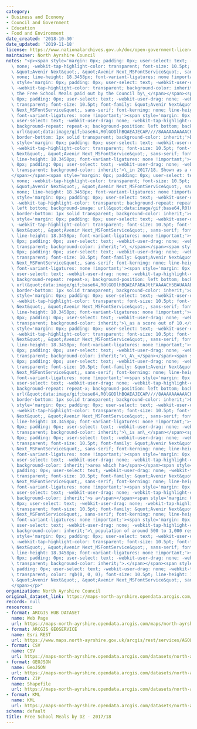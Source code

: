 ```yaml
---
category:
- Business and Economy
- Council and Government
- Education
- Food and Environment
date_created: '2018-10-30'
date_updated: '2019-11-18'
license: https://www.nationalarchives.gov.uk/doc/open-government-licence/version/3/
maintainer: North Ayrshire Council
notes: "<p><span style='margin: 0px; padding: 0px; user-select: text; -webkit-user-drag:\
  \ none; -webkit-tap-highlight-color: transparent; font-size: 10.5pt; font-family:\
  \ &quot;Avenir Next&quot;, &quot;Avenir Next_MSFontService&quot;, sans-serif; font-kerning:\
  \ none; line-height: 18.3458px; font-variant-ligatures: none !important;'><span\
  \ style='margin: 0px; padding: 0px; user-select: text; -webkit-user-drag: none;\
  \ -webkit-tap-highlight-color: transparent; background-color: inherit;'>This is\
  \ the Free School Meals paid out by the Council by\_</span></span><span style='margin:\
  \ 0px; padding: 0px; user-select: text; -webkit-user-drag: none; -webkit-tap-highlight-color:\
  \ transparent; font-size: 10.5pt; font-family: &quot;Avenir Next&quot;, &quot;Avenir\
  \ Next_MSFontService&quot;, sans-serif; font-kerning: none; line-height: 18.3458px;\
  \ font-variant-ligatures: none !important;'><span style='margin: 0px; padding: 0px;\
  \ user-select: text; -webkit-user-drag: none; -webkit-tap-highlight-color: transparent;\
  \ background-repeat: repeat-x; background-position: left bottom; background-image:\
  \ url(&quot;data:image/gif;base64,R0lGODlhBQAEAJECAP////8AAAAAAAAAACH5BAEAAAIALAAAAAAFAAQAAAIIlGAXCCHrTCgAOw==&quot;);\
  \ border-bottom: 1px solid transparent; background-color: inherit;'>Datazone</span></span><span\
  \ style='margin: 0px; padding: 0px; user-select: text; -webkit-user-drag: none;\
  \ -webkit-tap-highlight-color: transparent; font-size: 10.5pt; font-family: &quot;Avenir\
  \ Next&quot;, &quot;Avenir Next_MSFontService&quot;, sans-serif; font-kerning: none;\
  \ line-height: 18.3458px; font-variant-ligatures: none !important;'><span style='margin:\
  \ 0px; padding: 0px; user-select: text; -webkit-user-drag: none; -webkit-tap-highlight-color:\
  \ transparent; background-color: inherit;'>\_in 2017/18. Shown as a count in the\_\
  </span></span><span style='margin: 0px; padding: 0px; user-select: text; -webkit-user-drag:\
  \ none; -webkit-tap-highlight-color: transparent; font-size: 10.5pt; font-family:\
  \ &quot;Avenir Next&quot;, &quot;Avenir Next_MSFontService&quot;, sans-serif; font-kerning:\
  \ none; line-height: 18.3458px; font-variant-ligatures: none !important;'><span\
  \ style='margin: 0px; padding: 0px; user-select: text; -webkit-user-drag: none;\
  \ -webkit-tap-highlight-color: transparent; background-repeat: repeat-x; background-position:\
  \ left bottom; background-image: url(&quot;data:image/gif;base64,R0lGODlhBQAEAJECAP////8AAAAAAAAAACH5BAEAAAIALAAAAAAFAAQAAAIIlGAXCCHrTCgAOw==&quot;);\
  \ border-bottom: 1px solid transparent; background-color: inherit;'>datazone</span></span><span\
  \ style='margin: 0px; padding: 0px; user-select: text; -webkit-user-drag: none;\
  \ -webkit-tap-highlight-color: transparent; font-size: 10.5pt; font-family: &quot;Avenir\
  \ Next&quot;, &quot;Avenir Next_MSFontService&quot;, sans-serif; font-kerning: none;\
  \ line-height: 18.3458px; font-variant-ligatures: none !important;'><span style='margin:\
  \ 0px; padding: 0px; user-select: text; -webkit-user-drag: none; -webkit-tap-highlight-color:\
  \ transparent; background-color: inherit;'>\_</span></span><span style='margin:\
  \ 0px; padding: 0px; user-select: text; -webkit-user-drag: none; -webkit-tap-highlight-color:\
  \ transparent; font-size: 10.5pt; font-family: &quot;Avenir Next&quot;, &quot;Avenir\
  \ Next_MSFontService&quot;, sans-serif; font-kerning: none; line-height: 18.3458px;\
  \ font-variant-ligatures: none !important;'><span style='margin: 0px; padding: 0px;\
  \ user-select: text; -webkit-user-drag: none; -webkit-tap-highlight-color: transparent;\
  \ background-repeat: repeat-x; background-position: left bottom; background-image:\
  \ url(&quot;data:image/gif;base64,R0lGODlhBQAEAPABAJttFAAAACH5BAUAAAEALAAAAAAFAAQAAAIFjA2JelcAOw==&quot;);\
  \ border-bottom: 1px solid transparent; background-color: inherit;'>and also</span></span><span\
  \ style='margin: 0px; padding: 0px; user-select: text; -webkit-user-drag: none;\
  \ -webkit-tap-highlight-color: transparent; font-size: 10.5pt; font-family: &quot;Avenir\
  \ Next&quot;, &quot;Avenir Next_MSFontService&quot;, sans-serif; font-kerning: none;\
  \ line-height: 18.3458px; font-variant-ligatures: none !important;'><span style='margin:\
  \ 0px; padding: 0px; user-select: text; -webkit-user-drag: none; -webkit-tap-highlight-color:\
  \ transparent; background-color: inherit;'>\_as a score out of 10.</span></span><span\
  \ style='margin: 0px; padding: 0px; user-select: text; -webkit-user-drag: none;\
  \ -webkit-tap-highlight-color: transparent; font-size: 10.5pt; font-family: &quot;Avenir\
  \ Next&quot;, &quot;Avenir Next_MSFontService&quot;, sans-serif; font-kerning: none;\
  \ line-height: 18.3458px; font-variant-ligatures: none !important;'><span style='margin:\
  \ 0px; padding: 0px; user-select: text; -webkit-user-drag: none; -webkit-tap-highlight-color:\
  \ transparent; background-color: inherit;'>\_A\_</span></span><span style='margin:\
  \ 0px; padding: 0px; user-select: text; -webkit-user-drag: none; -webkit-tap-highlight-color:\
  \ transparent; font-size: 10.5pt; font-family: &quot;Avenir Next&quot;, &quot;Avenir\
  \ Next_MSFontService&quot;, sans-serif; font-kerning: none; line-height: 18.3458px;\
  \ font-variant-ligatures: none !important;'><span style='margin: 0px; padding: 0px;\
  \ user-select: text; -webkit-user-drag: none; -webkit-tap-highlight-color: transparent;\
  \ background-repeat: repeat-x; background-position: left bottom; background-image:\
  \ url(&quot;data:image/gif;base64,R0lGODlhBQAEAJECAP////8AAAAAAAAAACH5BAEAAAIALAAAAAAFAAQAAAIIlGAXCCHrTCgAOw==&quot;);\
  \ border-bottom: 1px solid transparent; background-color: inherit;'>Datazone</span></span><span\
  \ style='margin: 0px; padding: 0px; user-select: text; -webkit-user-drag: none;\
  \ -webkit-tap-highlight-color: transparent; font-size: 10.5pt; font-family: &quot;Avenir\
  \ Next&quot;, &quot;Avenir Next_MSFontService&quot;, sans-serif; font-kerning: none;\
  \ line-height: 18.3458px; font-variant-ligatures: none !important;'><span style='margin:\
  \ 0px; padding: 0px; user-select: text; -webkit-user-drag: none; -webkit-tap-highlight-color:\
  \ transparent; background-color: inherit;'>\_is an\_</span></span><span style='margin:\
  \ 0px; padding: 0px; user-select: text; -webkit-user-drag: none; -webkit-tap-highlight-color:\
  \ transparent; font-size: 10.5pt; font-family: &quot;Avenir Next&quot;, &quot;Avenir\
  \ Next_MSFontService&quot;, sans-serif; font-kerning: none; line-height: 18.3458px;\
  \ font-variant-ligatures: none !important;'><span style='margin: 0px; padding: 0px;\
  \ user-select: text; -webkit-user-drag: none; -webkit-tap-highlight-color: transparent;\
  \ background-color: inherit;'>area which ha</span></span><span style='margin: 0px;\
  \ padding: 0px; user-select: text; -webkit-user-drag: none; -webkit-tap-highlight-color:\
  \ transparent; font-size: 10.5pt; font-family: &quot;Avenir Next&quot;, &quot;Avenir\
  \ Next_MSFontService&quot;, sans-serif; font-kerning: none; line-height: 18.3458px;\
  \ font-variant-ligatures: none !important;'><span style='margin: 0px; padding: 0px;\
  \ user-select: text; -webkit-user-drag: none; -webkit-tap-highlight-color: transparent;\
  \ background-color: inherit;'>s a</span></span><span style='margin: 0px; padding:\
  \ 0px; user-select: text; -webkit-user-drag: none; -webkit-tap-highlight-color:\
  \ transparent; font-size: 10.5pt; font-family: &quot;Avenir Next&quot;, &quot;Avenir\
  \ Next_MSFontService&quot;, sans-serif; font-kerning: none; line-height: 18.3458px;\
  \ font-variant-ligatures: none !important;'><span style='margin: 0px; padding: 0px;\
  \ user-select: text; -webkit-user-drag: none; -webkit-tap-highlight-color: transparent;\
  \ background-color: inherit;'>\_population of around 500 to 1,000 residents</span></span><span\
  \ style='margin: 0px; padding: 0px; user-select: text; -webkit-user-drag: none;\
  \ -webkit-tap-highlight-color: transparent; font-size: 10.5pt; font-family: &quot;Avenir\
  \ Next&quot;, &quot;Avenir Next_MSFontService&quot;, sans-serif; font-kerning: none;\
  \ line-height: 18.3458px; font-variant-ligatures: none !important;'><span style='margin:\
  \ 0px; padding: 0px; user-select: text; -webkit-user-drag: none; -webkit-tap-highlight-color:\
  \ transparent; background-color: inherit;'>.</span></span><span style='margin: 0px;\
  \ padding: 0px; user-select: text; -webkit-user-drag: none; -webkit-tap-highlight-color:\
  \ transparent; color: rgb(0, 0, 0); font-size: 10.5pt; line-height: 18.3458px; font-family:\
  \ &quot;Avenir Next&quot;, &quot;Avenir Next_MSFontService&quot;, sans-serif;'>\_\
  </span></p>"
organization: North Ayrshire Council
original_dataset_link: https://maps-north-ayrshire.opendata.arcgis.com/maps/north-ayrshire::free-school-meals-by-dz-2017-18
records: null
resources:
- format: ARCGIS HUB DATASET
  name: Web Page
  url: https://maps-north-ayrshire.opendata.arcgis.com/maps/north-ayrshire::free-school-meals-by-dz-2017-18
- format: ARCGIS GEOSERVICE
  name: Esri REST
  url: https://www.maps.north-ayrshire.gov.uk/arcgis/rest/services/AGOL/Open_Data_Portal4/MapServer/1
- format: CSV
  name: CSV
  url: https://maps-north-ayrshire.opendata.arcgis.com/datasets/north-ayrshire::free-school-meals-by-dz-2017-18.csv?outSR=%7B%22latestWkid%22%3A27700%2C%22wkid%22%3A27700%7D
- format: GEOJSON
  name: GeoJSON
  url: https://maps-north-ayrshire.opendata.arcgis.com/datasets/north-ayrshire::free-school-meals-by-dz-2017-18.geojson?outSR=%7B%22latestWkid%22%3A27700%2C%22wkid%22%3A27700%7D
- format: ZIP
  name: Shapefile
  url: https://maps-north-ayrshire.opendata.arcgis.com/datasets/north-ayrshire::free-school-meals-by-dz-2017-18.zip?outSR=%7B%22latestWkid%22%3A27700%2C%22wkid%22%3A27700%7D
- format: KML
  name: KML
  url: https://maps-north-ayrshire.opendata.arcgis.com/datasets/north-ayrshire::free-school-meals-by-dz-2017-18.kml?outSR=%7B%22latestWkid%22%3A27700%2C%22wkid%22%3A27700%7D
schema: default
title: Free School Meals by DZ - 2017/18
---
```

